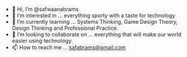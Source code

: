- 👋 Hi, I’m @safwaanabrams
- 👀 I’m interested in ... everything sporty with a taste for technology
- 🌱 I’m currently learning ... Systems Thinking, Game Design Theory, Design Thinking and Professional Practice.
- 💞️ I’m looking to collaborate on ... everything that will make our world easier using technology.
- 📫 How to reach me ... safabrams@gmail.com

<!---
safwaanabrams/safwaanabrams is a ✨ special ✨ repository because its `README.md` (this file) appears on your GitHub profile.
You can click the Preview link to take a look at your changes.
--->
